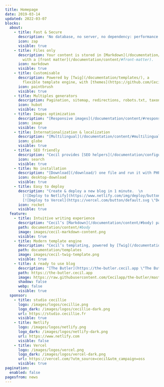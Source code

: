 ```yaml
---
title: Homepage
date: 2019-03-14
updated: 2022-03-07
blocks:
  about:
    - title: Fast & Secure
      description: 'No database, no server, no dependency: performance and security.'
      icon: zap
      visible: true
    - title: Files only
      description: Your content is stored in [Markdown](/documentation/content/#body) flat files
        with a [front matter](/documentation/content/#front-matter).
      icon: markdown
      visible: true
    - title: Customisable
      description: Powered by [Twig](/documentation/templates/), a
        flexible template engine, with [themes](https://github.com/Cecilapp?q=theme#org-repositories) support.
      icon: paintbrush
      visible: true
    - title: Multiples generators
      description: Pagination, sitemap, redirections, robots.txt, taxonomies, RSS are generated automatically.
      icon: hubot
      visible: true
    - title: Images optimization
      description: "[Responsive images](/documentation/content/#responsive) are generated automatically, converted to [WebP](/documentation/content/#webp) and [compressed](/documentation/configuration/#assets) to reduce load time."
      icon: image
      visible: true
    - title: Internationalization & localization
      description: "[Multilingual](/documentation/content/#multilingual) capabilities with content localization and templates translation."
      icon: globe
      visible: true
    - title: SEO friendly
      description: "Cecil provides [SEO helpers](/documentation/configuration/#metatags) to generate Open Graph meta tags, structured data and more."
      icon: search
      visible: true
    - title: No installation
      description: "[Download](/download/) one file and run it with PHP."
      icon: desktop-download
      visible: true
    - title: Easy to deploy
      description: "Create & deploy a new blog in 1 minute.  \n
        [![Deploy to Netlify](https://www.netlify.com/img/deploy/button.svg \"Deploy to Netlify\")](/hosting/netlify/deploy/) 
        [![Deploy to Vercel](https://vercel.com/button/default.svg \"Deploy to Vercel\")](/hosting/vercel/deploy/)"
      icon: rocket
      visible: true
  feature:
    - title: Intuitive writing experience
      description: "Cecil’s [Markdown](/documentation/content/#body) parser provides a simple way to write your content. It’s easy to learn and easy to use."
      path: documentation/content/#body
      image: images/cecil-markdown-content.png
      visible: true
    - title: Modern template engine
      description: "Cecil’s templating, powered by [Twig](/documentation/templates/), provides the easiest way to build any website: blog, portfolio, ecommerce, etc."
      path: documentation/templates
      image: images/cecil-twig-template.png
      visible: true
    - title: A ready to use blog
      description: "[The Butler](https://the-butler.cecil.app \"The Butler’s website\") is a ready to use starter blog with a user friendly CMS, powered by Cecil."
      path: https://the-butler.cecil.app
      image: https://raw.githubusercontent.com/Cecilapp/the-butler/master/assets/images/cecil-preview.png
      shadow: false
      webp: false
      visible: true
  sponsor:
    - title: studio cecillie
      logo: /images/logos/cecillie.png
      logo_dark: /images/logos/cecillie-dark.png
      url: https://studio.cecillie.fr
      visible: true
    - title: Netlify
      logo: /images/logos/netlify.png
      logo_dark: /images/logos/netlify-dark.png
      url: https://www.netlify.com
      visible: false
    - title: Vercel
      logo: /images/logos/vercel.png
      logo_dark: /images/logos/vercel-dark.png
      url: https://vercel.com/?utm_source=cecil&utm_campaign=oss
      visible: true
pagination:
  enabled: false
pagesfrom: news
---
```

